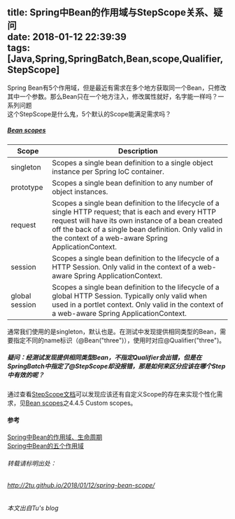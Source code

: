 title: Spring中Bean的作用域与StepScope关系、疑问  
date: 2018-01-12 22:39:39  
tags: [Java,Spring,SpringBatch,Bean,scope,Qualifier,StepScope]
---
Spring Bean有5个作用域，但是最近有需求在多个地方获取同一个Bean，只修改其中一个参数。那么Bean只在一个地方注入，修改属性就好，名字能一样吗？一系列问题  
这个StepScope是什么鬼，5个默认的Scope能满足需求吗？  
<!--more--> 
##### [Bean scopes](https://docs.spring.io/spring/docs/3.0.0.M3/reference/html/ch04s04.html)

| Scope	| Description |
| -------- | ----- |
| singleton | Scopes a single bean definition to a single object instance per Spring IoC container. |
| prototype| Scopes a single bean definition to any number of object instances. |
| request | Scopes a single bean definition to the lifecycle of a single HTTP request; that is each and every HTTP request will have its own instance of a bean created off the back of a single bean definition. Only valid in the context of a web-aware Spring ApplicationContext. |
| session | Scopes a single bean definition to the lifecycle of a HTTP Session. Only valid in the context of a web-aware Spring ApplicationContext. | 
| global session|Scopes a single bean definition to the lifecycle of a global HTTP Session. Typically only valid when used in a portlet context. Only valid in the context of a web-aware Spring ApplicationContext. |

通常我们使用的是singleton，默认也是。在测试中发现提供相同类型的Bean，需要指定不同的name标识（@Bean("three")），使用时对应@Qualifier("three")。  
##### 疑问：经测试发现提供相同类型Bean，不指定Qualifier会出错，但是在SpringBatch中指定了@StepScope却没报错，那是如何来区分应该在哪个Step中有效的呢？  
通过查看[StepScope文档](https://docs.spring.io/spring-batch/4.0.x/api/org/springframework/batch/core/configuration/annotation/StepScope.html)可以发现应该还有自定义Scope的存在来实现个性化需求，见[Bean scopes](https://docs.spring.io/spring/docs/3.0.0.M3/reference/html/ch04s04.html)之4.4.5 Custom scopes。

#### 参考   
[Spring中Bean的作用域、生命周期](https://www.cnblogs.com/zhanglei93/p/6231882.html)  
[Spring中Bean的五个作用域](http://blog.csdn.net/u011468990/article/details/49995865)  

###### 转载请标明出处： 
###### http://2tu.github.io/2018/01/12/spring-bean-scope/ 
###### 本文出自Tu's blog